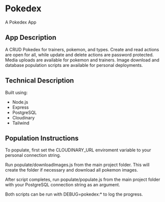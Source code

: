 # Pokedex

A Pokedex App

## App Description

A CRUD Pokedex for trainers, pokemon, and types. Create and read actions are open for all, while update and delete actions are password protected. Media uploads are available for pokemon and trainers. Image download and database population scripts are available for personal deployments.

## Technical Description

Built using:

- Node.js
- Express
- PostgreSQL
- Cloudinary
- Tailwind

## Population Instructions

To populate, first set the CLOUDINARY_URL enviroment variable to your personal connection string.

Run populate/downloadImages.js from the main project folder. This will create the folder if necessary and download all pokemon images.

After script completes, run populate/populate.js from the main project folder with your PostgreSQL connection string as an argument.

Both scripts can be run with DEBUG=pokedex:\* to log the progress.
